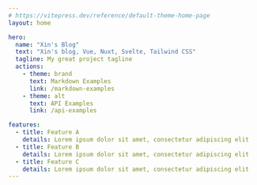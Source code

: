 ```yaml
---
# https://vitepress.dev/reference/default-theme-home-page
layout: home

hero:
  name: "Xin's Blog"
  text: "Xin's blog, Vue, Nuxt, Svelte, Tailwind CSS"
  tagline: My great project tagline
  actions:
    - theme: brand
      text: Markdown Examples
      link: /markdown-examples
    - theme: alt
      text: API Examples
      link: /api-examples

features:
  - title: Feature A
    details: Lorem ipsum dolor sit amet, consectetur adipiscing elit
  - title: Feature B
    details: Lorem ipsum dolor sit amet, consectetur adipiscing elit
  - title: Feature C
    details: Lorem ipsum dolor sit amet, consectetur adipiscing elit
---
```


